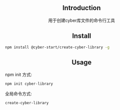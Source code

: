 <h2 align="center">Introduction</h2>
<div align="center">用于创建cyber库文件的命令行工具</div>
<h2 align="center">Install</h2>

```bash
npm install @cyber-start/create-cyber-library -g
```

<h2 align="center">Usage</h2>

npm init 方式:
```bash
npm init cyber-library
```

全局命令方式:
```bash
create-cyber-library
```